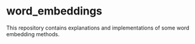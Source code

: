 # word_embeddings
This repository contains explanations and implementations of some word embedding methods.
